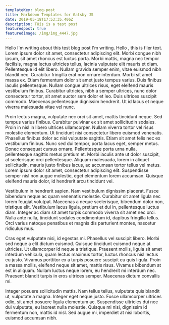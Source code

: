 ```yaml
---
templateKey: blog-post
title: Markdown Templates for Gatsby JS
date: 2019-05-18T17:53:35.406Z
description: THis is a test post
featuredpost: true
featuredimage: /img/img_4447.jpg
---
```

Hello I'm writing about this test blog post I'm writing. Hello , this is filer text. Lorem ipsum dolor sit amet, consectetur adipiscing elit. Morbi congue nibh ipsum, sit amet rhoncus est luctus porta. Morbi mattis, magna nec tempor facilisis, magna lectus ultricies tellus, lacinia vulputate elit mauris et diam. Pellentesque id elit libero. Nullam gravida semper enim, vitae euismod nibh blandit nec. Curabitur fringilla erat non ornare interdum. Morbi sit amet massa ex. Etiam fermentum dolor sit amet justo tempus varius. Duis finibus iaculis pellentesque. Nullam congue ultrices risus, eget eleifend mauris vestibulum finibus. Curabitur ultricies, nibh a semper ultrices, nunc dolor consectetur tortor, sit amet auctor sem dolor et leo. Duis ultrices suscipit commodo. Maecenas pellentesque dignissim hendrerit. Ut id lacus et neque viverra malesuada vitae vel nunc.



Proin lectus magna, vulputate nec orci sit amet, mattis tincidunt neque. Sed tempus varius finibus. Curabitur pulvinar ex sit amet sollicitudin sodales. Proin in nisl in libero ultrices ullamcorper. Nullam viverra tortor vel risus molestie elementum. Ut tincidunt nisi consectetur libero euismod venenatis. Phasellus finibus dolor ac nisi vulputate sagittis. Etiam sit amet felis nec ex vestibulum finibus. Nunc sed dui tempor, porta lacus eget, semper metus. Donec consequat cursus ornare. Pellentesque porta urna nulla, pellentesque sagittis metus pretium et. Morbi iaculis ante ut dolor suscipit, at scelerisque orci pellentesque. Aliquam malesuada, lorem in aliquet sollicitudin, mauris justo finibus lacus, ac accumsan tortor tellus vel metus. Lorem ipsum dolor sit amet, consectetur adipiscing elit. Suspendisse semper nisl non augue molestie, eget elementum lorem accumsan. Quisque eleifend mauris dolor, id hendrerit arcu tincidunt vel.



Vestibulum in hendrerit sapien. Nam vestibulum dignissim placerat. Fusce bibendum neque ac quam venenatis molestie. Curabitur sit amet ligula nec lorem feugiat volutpat. Maecenas a neque scelerisque, bibendum dolor non, tristique elit. Vestibulum lacus ligula, pretium et dui in, pellentesque luctus diam. Integer ac diam sit amet turpis commodo viverra sit amet nec orci. Nulla ante nulla, tincidunt sodales condimentum id, dapibus fringilla tellus. Orci varius natoque penatibus et magnis dis parturient montes, nascetur ridiculus mus.



Cras eget vulputate nisi, id egestas mi. Phasellus vel suscipit libero. Morbi sed neque a elit dictum euismod. Quisque tincidunt euismod neque at ultricies. Ut ullamcorper id neque a tristique. Praesent mollis, ligula sit amet interdum vehicula, quam lectus maximus tortor, luctus rhoncus nisl lectus eu justo. Vivamus porttitor ex a turpis posuere suscipit eu quis ligula. Proin a massa mollis, eleifend neque sit amet, mattis risus. Vivamus bibendum at est in aliquam. Nullam luctus neque lorem, eu hendrerit mi interdum nec. Praesent blandit turpis in eros ultrices semper. Maecenas dictum convallis mi.



Integer posuere sollicitudin mattis. Nam tellus tellus, vulputate quis blandit ut, vulputate a magna. Integer eget neque justo. Fusce ullamcorper ultrices odio, sit amet posuere ligula elementum ac. Suspendisse ultricies dui nec dui vulputate, eu laoreet nulla molestie. Quisque mi nisi, dignissim id fermentum non, mattis id nisl. Sed augue mi, imperdiet at nisi lobortis, euismod accumsan nibh.
